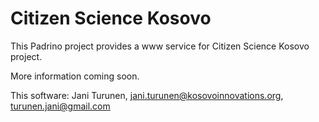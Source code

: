 # Citizen Science Kosovo

This Padrino project provides a www service for Citizen Science Kosovo
project.

More information coming soon.

This software: Jani Turunen, jani.turunen@kosovoinnovations.org,
turunen.jani@gmail.com
